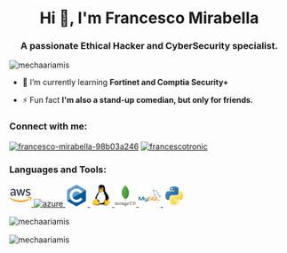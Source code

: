 <h1 align="center">Hi 👋, I'm Francesco Mirabella</h1>
<h3 align="center">A passionate Ethical Hacker and CyberSecurity specialist.</h3>

<p align="left"> <img src="https://komarev.com/ghpvc/?username=mechaariamis&label=Profile%20views&color=0e75b6&style=flat" alt="mechaariamis" /> </p>

- 🌱 I’m currently learning **Fortinet and Comptia Security+**

- ⚡ Fun fact **I'm also a stand-up comedian, but only for friends.**

<h3 align="left">Connect with me:</h3>
<p align="left">
<a href="https://linkedin.com/in/francesco-mirabella-98b03a246" target="blank"><img align="center" src="https://raw.githubusercontent.com/rahuldkjain/github-profile-readme-generator/master/src/images/icons/Social/linked-in-alt.svg" alt="francesco-mirabella-98b03a246" height="30" width="40" /></a>
<a href="https://instagram.com/francescotronic" target="blank"><img align="center" src="https://raw.githubusercontent.com/rahuldkjain/github-profile-readme-generator/master/src/images/icons/Social/instagram.svg" alt="francescotronic" height="30" width="40" /></a>
</p>

<h3 align="left">Languages and Tools:</h3>
<p align="left"> <a href="https://aws.amazon.com" target="_blank" rel="noreferrer"> <img src="https://raw.githubusercontent.com/devicons/devicon/master/icons/amazonwebservices/amazonwebservices-original-wordmark.svg" alt="aws" width="40" height="40"/> </a> <a href="https://azure.microsoft.com/en-in/" target="_blank" rel="noreferrer"> <img src="https://www.vectorlogo.zone/logos/microsoft_azure/microsoft_azure-icon.svg" alt="azure" width="40" height="40"/> </a> <a href="https://www.cprogramming.com/" target="_blank" rel="noreferrer"> <img src="https://raw.githubusercontent.com/devicons/devicon/master/icons/c/c-original.svg" alt="c" width="40" height="40"/> </a> <a href="https://www.linux.org/" target="_blank" rel="noreferrer"> <img src="https://raw.githubusercontent.com/devicons/devicon/master/icons/linux/linux-original.svg" alt="linux" width="40" height="40"/> </a> <a href="https://www.mongodb.com/" target="_blank" rel="noreferrer"> <img src="https://raw.githubusercontent.com/devicons/devicon/master/icons/mongodb/mongodb-original-wordmark.svg" alt="mongodb" width="40" height="40"/> </a> <a href="https://www.mysql.com/" target="_blank" rel="noreferrer"> <img src="https://raw.githubusercontent.com/devicons/devicon/master/icons/mysql/mysql-original-wordmark.svg" alt="mysql" width="40" height="40"/> </a> <a href="https://www.python.org" target="_blank" rel="noreferrer"> <img src="https://raw.githubusercontent.com/devicons/devicon/master/icons/python/python-original.svg" alt="python" width="40" height="40"/> </a> </p>

<p><img align="center" src="https://github-readme-stats.vercel.app/api/top-langs?username=mechaariamis&show_icons=true&locale=en&layout=compact" alt="mechaariamis" /></p>

<p><img align="center" src="https://github-readme-streak-stats.herokuapp.com/?user=mechaariamis&" alt="mechaariamis" /></p>
